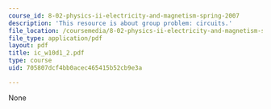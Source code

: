 ```yaml
---
course_id: 8-02-physics-ii-electricity-and-magnetism-spring-2007
description: 'This resource is about group problem: circuits.'
file_location: /coursemedia/8-02-physics-ii-electricity-and-magnetism-spring-2007/705807dcf4bb0acec465415b52cb9e3a_ic_w10d1_2.pdf
file_type: application/pdf
layout: pdf
title: ic_w10d1_2.pdf
type: course
uid: 705807dcf4bb0acec465415b52cb9e3a

---
```

None